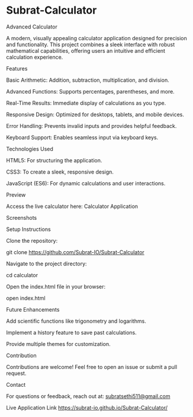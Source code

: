 # Subrat-Calculator

Advanced Calculator

A modern, visually appealing calculator application designed for precision and functionality. This project combines a sleek interface with robust mathematical capabilities, offering users an intuitive and efficient calculation experience.

Features

Basic Arithmetic: Addition, subtraction, multiplication, and division.

Advanced Functions: Supports percentages, parentheses, and more.

Real-Time Results: Immediate display of calculations as you type.

Responsive Design: Optimized for desktops, tablets, and mobile devices.

Error Handling: Prevents invalid inputs and provides helpful feedback.

Keyboard Support: Enables seamless input via keyboard keys.

Technologies Used

HTML5: For structuring the application.

CSS3: To create a sleek, responsive design.

JavaScript (ES6): For dynamic calculations and user interactions.

Preview

Access the live calculator here:
Calculator Application

Screenshots





Setup Instructions

Clone the repository:

git clone https://github.com/Subrat-IO/Subrat-Calculator

Navigate to the project directory:

cd calculator

Open the index.html file in your browser:

open index.html

Future Enhancements

Add scientific functions like trigonometry and logarithms.

Implement a history feature to save past calculations.

Provide multiple themes for customization.

Contribution

Contributions are welcome! Feel free to open an issue or submit a pull request.


Contact

For questions or feedback, reach out at:
subratsethi511@gmail.com

Live Application Link
https://subrat-io.github.io/Subrat-Calculator/

